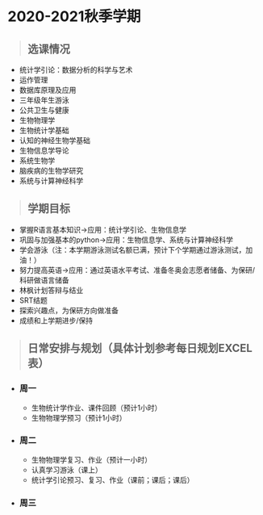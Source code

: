 2020-2021秋季学期
===========
>## 选课情况
  - 统计学引论：数据分析的科学与艺术
  - 运作管理
  - 数据库原理及应用
  - 三年级年生游泳
  - 公共卫生与健康
  - 生物物理学
  - 生物统计学基础
  - 认知的神经生物学基础
  - 生物信息学导论
  - 系统生物学
  - 脑疾病的生物学研究
  - 系统与计算神经科学
>## 学期目标
  - 掌握R语言基本知识→应用：统计学引论、生物信息学
  - 巩固与加强基本的python→应用：生物信息学、系统与计算神经科学
  - 学会游泳（注：本学期游泳测试名额已满，预计下个学期通过游泳测试，加油！）
  - 努力提高英语→应用：通过英语水平考试、准备冬奥会志愿者储备、为保研/科研做语言储备
  - 林枫计划答辩与结业
  - SRT结题
  - 探索兴趣点，为保研方向做准备
  - 成绩和上学期进步/保持
>## 日常安排与规划（具体计划参考每日规划EXCEL表）
  - ### 周一
    - 生物统计学作业、课件回顾（预计1小时）
    - 生物物理学预习（预计1小时）
  - ### 周二
    - 生物物理学复习、作业（预计一小时）
    - 认真学习游泳（课上）
    - 统计学引论预习、复习、作业（课前；课后；课后）
  - ### 周三

